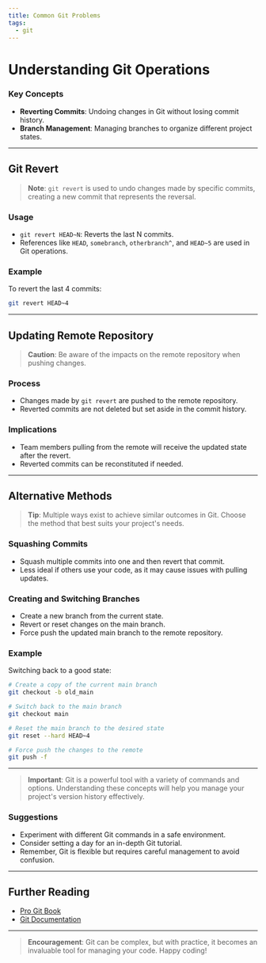 ```yaml
---
title: Common Git Problems
tags:
  - git
---
```


# Understanding Git Operations


### Key Concepts
- **Reverting Commits**: Undoing changes in Git without losing commit history.
- **Branch Management**: Managing branches to organize different project states.

---

## Git Revert
> **Note**: `git revert` is used to undo changes made by specific commits, creating a new commit that represents the reversal.

### Usage
- `git revert HEAD~N`: Reverts the last N commits.
- References like `HEAD`, `somebranch`, `otherbranch^`, and `HEAD~5` are used in Git operations.

### Example
To revert the last 4 commits:
```bash
git revert HEAD~4
```

---

## Updating Remote Repository
> **Caution**: Be aware of the impacts on the remote repository when pushing changes.

### Process
- Changes made by `git revert` are pushed to the remote repository.
- Reverted commits are not deleted but set aside in the commit history.

### Implications
- Team members pulling from the remote will receive the updated state after the revert.
- Reverted commits can be reconstituted if needed.

---

## Alternative Methods
> **Tip**: Multiple ways exist to achieve similar outcomes in Git. Choose the method that best suits your project's needs.

### Squashing Commits
- Squash multiple commits into one and then revert that commit.
- Less ideal if others use your code, as it may cause issues with pulling updates.

### Creating and Switching Branches
- Create a new branch from the current state.
- Revert or reset changes on the main branch.
- Force push the updated main branch to the remote repository.

### Example
Switching back to a good state:
```bash
# Create a copy of the current main branch
git checkout -b old_main

# Switch back to the main branch
git checkout main

# Reset the main branch to the desired state
git reset --hard HEAD~4

# Force push the changes to the remote
git push -f
```

---

> **Important**: Git is a powerful tool with a variety of commands and options. Understanding these concepts will help you manage your project's version history effectively.

### Suggestions
- Experiment with different Git commands in a safe environment.
- Consider setting a day for an in-depth Git tutorial.
- Remember, Git is flexible but requires careful management to avoid confusion.

---

## Further Reading
- [Pro Git Book](https://git-scm.com/book/en/v2)
- [Git Documentation](https://git-scm.com/doc)

---

> **Encouragement**: Git can be complex, but with practice, it becomes an invaluable tool for managing your code. Happy coding!

